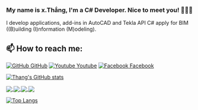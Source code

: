 ### My name is x.Thắng, I'm a C# Developer. Nice to meet you! 👋👋👋
I develop applications, add-ins in AutoCAD and Tekla API C# apply for BIM ((B)uilding (I)nformation (M)odeling). 

## 📫 How to reach me: 

[![GitHub](https://github.githubassets.com/favicons/favicon.png) GitHub](https://github.com/nguyenthanguth/)
[![Youtube](https://github.com/nguyenthanguth/nguyenthanguth/blob/main/youtube.png) Youtube](https://www.youtube.com/)
[![Facebook](https://github.com/nguyenthanguth/nguyenthanguth/blob/main/facebook.png) Facebook](https://www.facebook.com/NguyenThang.97.love.you/)

[![Thang's GitHub stats](https://github-readme-stats.vercel.app/api?username=nguyenthanguth&show_icons=true&theme=tokyonight&hide=contribs,prs,issues)](https://github.com/nguyenthanguth/)

<a href="https://github.com/nguyenthanguth/AutoCAD-API/">
  <img align="center" src="https://github-readme-stats.vercel.app/api/pin/?username=nguyenthanguth&repo=AutoCAD-API&theme=merko" />
</a>
<a href="https://github.com/nguyenthanguth/Tekla-API/">
  <img align="center" src="https://github-readme-stats.vercel.app/api/pin/?username=nguyenthanguth&repo=Tekla-API&theme=merko" />
</a>

<a href="https://github.com/nguyenthanguth/Machine-Learning-Model-ML.NET/">
  <img align="center" src="https://github-readme-stats.vercel.app/api/pin/?username=nguyenthanguth&repo=Machine-Learning-Model-ML.NET&theme=merko" />
</a>
<a href="https://github.com/nguyenthanguth/ProgressBar2Forms/">
  <img align="center" src="https://github-readme-stats.vercel.app/api/pin/?username=nguyenthanguth&repo=ProgressBar2Forms&theme=merko" />
</a>

[![Top Langs](https://github-readme-stats.vercel.app/api/top-langs/?username=nguyenthanguth&layout=compact&theme=merko)](https://github.com/nguyenthanguth/)
